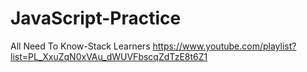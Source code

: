 # JavaScript-Practice
All Need To Know-Stack Learners
https://www.youtube.com/playlist?list=PL_XxuZqN0xVAu_dWUVFbscqZdTzE8t6Z1
